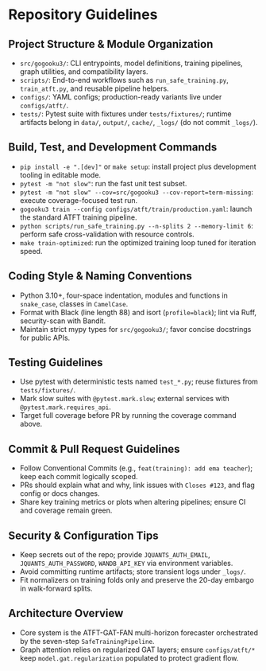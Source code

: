 # Repository Guidelines

## Project Structure & Module Organization
- `src/gogooku3/`: CLI entrypoints, model definitions, training pipelines, graph utilities, and compatibility layers.
- `scripts/`: End-to-end workflows such as `run_safe_training.py`, `train_atft.py`, and reusable pipeline helpers.
- `configs/`: YAML configs; production-ready variants live under `configs/atft/`.
- `tests/`: Pytest suite with fixtures under `tests/fixtures/`; runtime artifacts belong in `data/`, `output/`, `cache/`, `_logs/` (do not commit `_logs/`).

## Build, Test, and Development Commands
- `pip install -e ".[dev]"` or `make setup`: install project plus development tooling in editable mode.
- `pytest -m "not slow"`: run the fast unit test subset.
- `pytest -m "not slow" --cov=src/gogooku3 --cov-report=term-missing`: execute coverage-focused test run.
- `gogooku3 train --config configs/atft/train/production.yaml`: launch the standard ATFT training pipeline.
- `python scripts/run_safe_training.py --n-splits 2 --memory-limit 6`: perform safe cross-validation with resource controls.
- `make train-optimized`: run the optimized training loop tuned for iteration speed.

## Coding Style & Naming Conventions
- Python 3.10+, four-space indentation, modules and functions in `snake_case`, classes in `CamelCase`.
- Format with Black (line length 88) and isort (`profile=black`); lint via Ruff, security-scan with Bandit.
- Maintain strict mypy types for `src/gogooku3/`; favor concise docstrings for public APIs.

## Testing Guidelines
- Use pytest with deterministic tests named `test_*.py`; reuse fixtures from `tests/fixtures/`.
- Mark slow suites with `@pytest.mark.slow`; external services with `@pytest.mark.requires_api`.
- Target full coverage before PR by running the coverage command above.

## Commit & Pull Request Guidelines
- Follow Conventional Commits (e.g., `feat(training): add ema teacher`); keep each commit logically scoped.
- PRs should explain what and why, link issues with `Closes #123`, and flag config or docs changes.
- Share key training metrics or plots when altering pipelines; ensure CI and coverage remain green.

## Security & Configuration Tips
- Keep secrets out of the repo; provide `JQUANTS_AUTH_EMAIL`, `JQUANTS_AUTH_PASSWORD`, `WANDB_API_KEY` via environment variables.
- Avoid committing runtime artifacts; store transient logs under `_logs/`.
- Fit normalizers on training folds only and preserve the 20-day embargo in walk-forward splits.

## Architecture Overview
- Core system is the ATFT-GAT-FAN multi-horizon forecaster orchestrated by the seven-step `SafeTrainingPipeline`.
- Graph attention relies on regularized GAT layers; ensure `configs/atft/*` keep `model.gat.regularization` populated to protect gradient flow.
